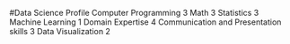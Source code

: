 #Data Science Profile
Computer Programming     3
Math     3
Statistics     3
Machine Learning     1
Domain Expertise     4
Communication and Presentation skills     3
Data Visualization     2
